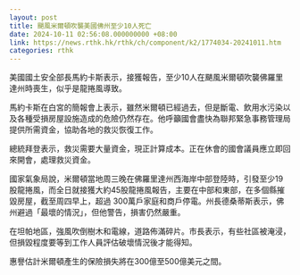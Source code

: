 ```yaml
---
layout: post
title: 颶風米爾頓吹襲美國佛州至少10人死亡
date: 2024-10-11 02:56:08.000000000 +08:00
link: https://news.rthk.hk/rthk/ch/component/k2/1774034-20241011.htm
categories: rthk
---
```


美國國土安全部長馬約卡斯表示，接獲報告，至少10人在颶風米爾頓吹襲佛羅里達州時喪生，似乎是龍捲風導致。

馬約卡斯在白宮的簡報會上表示，雖然米爾頓已經過去，但是斷電、飲用水污染以及各種受損房屋設施造成的危險仍然存在。他呼籲國會盡快為聯邦緊急事務管理局提供所需資金，協助各地的救災恢復工作。

總統拜登表示，救災需要大量資金，現正計算成本。正在休會的國會議員應立即回來開會，處理救災資金。

國家氣象局說，米爾頓當地周三晚在佛羅里達州西海岸中部登陸時，引發至少19股龍捲風，而全日就接獲大約45股龍捲風報告，主要在中部和東部，在多個縣摧毀房屋，截至周四早上，超過 300萬戶家庭和商戶停電。州長德桑蒂斯表示，佛州避過「最壞的情況」，但他警告，損害仍然嚴重。

在坦帕地區，強風吹倒樹木和電線，道路佈滿碎片。市長表示，有些社區被淹浸，但損毀程度要等到工作人員評估破壞情況後才能得知。

惠譽估計米爾頓產生的保險損失將在300億至500億美元之間。
